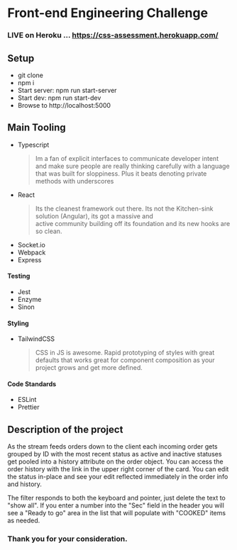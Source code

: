 # Front-end Engineering Challenge

### LIVE on Heroku ... https://css-assessment.herokuapp.com/
 
 ## Setup 
 - git clone 
 - npm i 
 - Start server: npm run start-server
 - Start dev: npm run start-dev 
 - Browse to http://localhost:5000

## Main Tooling

 - Typescript
   > Im a fan of explicit interfaces to communicate developer intent and make sure
   > people are really thinking carefully with a language that was built
   > for sloppiness. Plus it beats denoting private methods with underscores
 - React 
   > Its the cleanest framework out there. Its not the Kitchen-sink solution (Angular), its got a massive and    
   > active community building off its foundation and its new hooks are so clean.
 - Socket.io 
 - Webpack 
 - Express

#### Testing
 - Jest
 - Enzyme
 - Sinon

#### Styling
 - TailwindCSS 
	> CSS in JS is awesome. Rapid prototyping of styles with great
	> defaults that works great for component composition as your project
	> grows and get more defined.

#### Code Standards
 - ESLint
 - Prettier

## Description of the project
As the stream feeds orders down to the client each incoming order gets grouped by ID
with the most recent status as active and inactive statuses get pooled into a history
attribute on the order object. You can access the order history with the link in the
upper right corner of the card. You can edit the status in-place and see your edit
reflected immediately in the order info and history.

The filter responds to both the keyboard and pointer, just delete the text to "show all". If 
you enter a number into the "Sec" field in the header you will see a "Ready to go" area in 
the list that will populate with "COOKED" items as needed.


### Thank you for your consideration.
